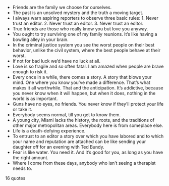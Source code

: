  - Friends are the family we choose for ourselves.
 - The past is an unsolved mystery and the truth a moving target.
 - I always warn aspiring reporters to observe three basic rules: 1. Never trust an editor. 2. Never trust an editor. 3. Never trust an editor.
 - True friends are those who really know you but love you anyway.
 - You ought to try surviving one of my family reunions. It’s like having a bowling alley in your brain.
 - In the criminal justice system you see the worst people on their best behavior, unlike the civil system, where the best people behave at their worst.
 - If not for bad luck we’d have no luck at all.
 - Love is so fragile and so often fatal. I am amazed when people are brave enough to risk it.
 - Every once in a while, there comes a story. A story that blows your mind. One where you know you’ve made a difference. That’s what makes it all worthwhile. That and the anticipation. It’s addictive, because you never know when it will happen, but when it does, nothing in the world is as important.
 - Guns have no eyes, no friends. You never know if they’ll protect your life or take it.
 - Everybody seems normal, till you get to know them.
 - A young city, Miami lacks the history, the roots, and the traditions of other major metropolitan areas. Everybody here is from someplace else.
 - Life is a death-defying experience.
 - To entrust to an editor a story over which you have labored and to which your name and reputation are attached can be like sending your daughter off for an evening with Ted Bundy.
 - Fear is like water. You need it. And it’s good for you, as long as you have the right amount.
 - Where I come from these days, anybody who isn’t seeing a therapist needs to.

16 quotes